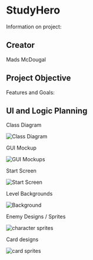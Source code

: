 # StudyHero
Information on project:
## Creator
Mads McDougal

## Project Objective
Features and Goals:



## UI and Logic Planning
Class Diagram

![Class Diagram]()

GUI Mockup

![GUI Mockups]()

Start Screen

![Start Screen]()

Level Backgrounds

![Background]()

Enemy Designs / Sprites

![character sprites]()

Card designs

![card sprites]()
